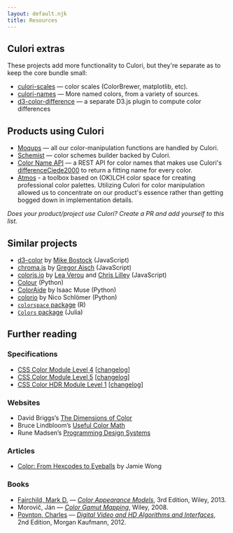 ```yaml
---
layout: default.njk
title: Resources
---
```


## Culori extras

These projects add more functionality to Culori, but they're separate as to keep the core bundle small:

-   [culori-scales](https://github.com/evercoder/culori-scales) — color scales (ColorBrewer, matplotlib, etc).
-   [culori-names](https://github.com/evercoder/culori-names) — More named colors, from a variety of sources.
-   [d3-color-difference](https://github.com/evercoder/d3-color-difference) — a separate D3.js plugin to compute color differences

## Products using Culori

-   [Moqups](https://moqups.com) — all our color-manipulation functions are handled by Culori.
-   [Schemist](https://github.com/felixgirault/schemist) — color schemes builder backed by Culori.
-   [Color Name API](https://github.com/meodai/color-name-api) — a REST API for color names that makes use Culori's [differenceCiede2000](https://culorijs.org/api/#differenceCiede2000) to return a fitting name for every color.
-   [Atmos](https://atmos.style) - a toolbox based on (OK)LCH color space for creating professional color palettes. Utilizing Culori for color manipulation allowed us to concentrate on our product's essence rather than getting bogged down in implementation details.

_Does your product/project use Culori? Create a PR and add yourself to this list._

## Similar projects

-   [d3-color](https://github.com/d3/d3-color) by [Mike Bostock](https://bost.ocks.org/mike/) (JavaScript)
-   [chroma.js](https://github.com/gka/chroma.js) by [Gregor Aisch](https://driven-by-data.net/) (JavaScript)
-   [colorjs.io](https://github.com/LeaVerou/color.js) by [Lea Verou](http://lea.verou.me/) and [Chris Lilley](https://svgees.us/) (JavaScript)
-   [Colour](https://www.colour-science.org/) (Python)
- [ColorAide](https://github.com/facelessuser/coloraide) by Isaac Muse (Python)
-   [colorio](https://github.com/nschloe/colorio) by Nico Schlömer (Python)
-   [`colorspace` package](http://colorspace.r-forge.r-project.org/) (R)
-   [`Colors` package](https://github.com/JuliaGraphics/Colors.jl) (Julia)

## Further reading

### Specifications

- [CSS Color Module Level 4](https://drafts.csswg.org/css-color-4/) [[changelog](https://github.com/w3c/csswg-drafts/commits/main/css-color-4)]
- [CSS Color Module Level 5](https://drafts.csswg.org/css-color-5/) [[changelog](https://github.com/w3c/csswg-drafts/commits/main/css-color-5)]
- [CSS Color HDR Module Level 1](https://drafts.csswg.org/css-color-hdr/) [[changelog](https://github.com/w3c/csswg-drafts/commits/main/css-color-hdr)]

### Websites

-   David Briggs’s [The Dimensions of Color](http://www.huevaluechroma.com/)
-   Bruce Lindbloom’s [Useful Color Math](http://www.brucelindbloom.com/index.html?Math.html)
-   Rune Madsen’s [Programming Design Systems](https://programmingdesignsystems.com/)

### Articles

-   [Color: From Hexcodes to Eyeballs](http://jamie-wong.com/post/color/) by Jamie Wong

### Books

-   [Fairchild, Mark D.](http://markfairchild.org/) — [_Color Appearance Models_](https://www.wiley.com/en-us/Color+Appearance+Models%2C+3rd+Edition-p-9781119967033), 3rd Edition, Wiley, 2013.
- Morovič, Ján — [_Color Gamut Mapping_](https://www.wiley.com/en-ie/Color+Gamut+Mapping-p-9780470030325), Wiley, 2008.
-   [Poynton, Charles](http://poynton.ca/) — [_Digital Video and HD Algorithms and Interfaces_](https://www.elsevier.com/books/digital-video-and-hd/poynton/978-0-12-391926-7), 2nd Edition, Morgan Kaufmann, 2012.